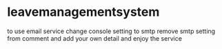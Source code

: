 # leavemanagementsystem

to use email service
change console setting to smtp
remove smtp setting from comment and add your own detail and enjoy the service
